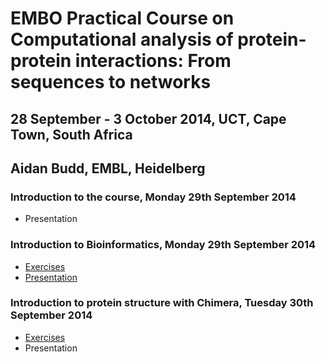 # EMBO Practical Course on Computational analysis of protein-protein interactions: From sequences to networks
## 28 September - 3 October 2014, UCT, Cape Town, South Africa
## Aidan Budd, EMBL, Heidelberg

### Introduction to the course, Monday 29th September 2014

- Presentation

### Introduction to Bioinformatics, Monday 29th September 2014

- [Exercises](./introductionToBioinformaticsBuddCT2014.html)
- [Presentation](./presentations/2014_09_29_introBioinformaticsCTSept2014.pdf)

### Introduction to protein structure with Chimera, Tuesday 30th September 2014

- [Exercises](./introToProtStructWithChimeraBuddCT2014.html)
- Presentation
